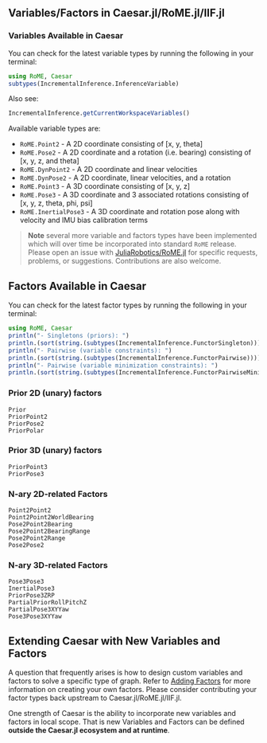 
## Variables/Factors in Caesar.jl/RoME.jl/IIF.jl

### Variables Available in Caesar
You can check for the latest variable types by running the following in your terminal:

```julia
using RoME, Caesar
subtypes(IncrementalInference.InferenceVariable)
```

Also see:
```julia
IncrementalInference.getCurrentWorkspaceVariables()
```

Available variable types are:
* `RoME.Point2` - A 2D coordinate consisting of [x, y, theta]
* `RoME.Pose2` - A 2D coordinate and a rotation (i.e. bearing) consisting of [x, y, z, and theta]
* `RoME.DynPoint2` - A 2D coordinate and linear velocities
* `RoME.DynPose2` - A 2D coordinate, linear velocities, and a rotation
* `RoME.Point3` - A 3D coordinate consisting of [x, y, z]
* `RoME.Pose3` - A 3D coordinate and 3 associated rotations consisting of [x, y, z, theta, phi, psi]
* `RoME.InertialPose3` - A 3D coordinate and rotation pose along with velocity and IMU bias calibration terms

> **Note** several more variable and factors types have been implemented which will over time be incorporated into standard `RoME` release.  Please open an issue with [JuliaRobotics/RoME.jl](http://www.github.com/JuliaRobotics/RoME.jl) for specific requests, problems, or suggestions.  Contributions are also welcome.

## Factors Available in Caesar
You can check for the latest factor types by running the following in your terminal:

```julia
using RoME, Caesar
println("- Singletons (priors): ")
println.(sort(string.(subtypes(IncrementalInference.FunctorSingleton))));
println("- Pairwise (variable constraints): ")
println.(sort(string.(subtypes(IncrementalInference.FunctorPairwise))));
println("- Pairwise (variable minimization constraints): ")
println.(sort(string.(subtypes(IncrementalInference.FunctorPairwiseMinimize))));
```

### Prior 2D (unary) factors

```@docs
Prior
PriorPoint2
PriorPose2
PriorPolar
```

### Prior 3D (unary) factors

```@docs
PriorPoint3
PriorPose3
```

### N-ary 2D-related Factors

```@docs
Point2Point2
Point2Point2WorldBearing
Pose2Point2Bearing
Pose2Point2BearingRange
Pose2Point2Range
Pose2Pose2
```

### N-ary 3D-related Factors

```@docs
Pose3Pose3
InertialPose3
PriorPose3ZRP
PartialPriorRollPitchZ
PartialPose3XYYaw
Pose3Pose3XYYaw
```

## Extending Caesar with New Variables and Factors

A question that frequently arises is how to design custom variables and factors to solve a specific type of graph.  Refer to [Adding Factors](adding_variables_factors.md) for more information on creating your own factors.  Please consider contributing your factor types back upstream to Caesar.jl/RoME.jl/IIF.jl.

One strength of Caesar is the ability to incorporate new variables and factors in local scope.  That is new Variables and Factors can be defined **outside the Caesar.jl ecosystem and at runtime**.
